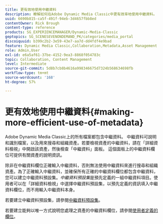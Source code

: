 ```yaml
---
title: 更有效地使用中繼資料
description: 瞭解如何在Adobe Dynamic Media Classic中更有效率地使用中繼資料。
uuid: 6690b815-ca5f-491f-94eb-3d4657fbb8ed
contentOwner: Rick Brough
content-type: reference
products: SG_EXPERIENCEMANAGER/Dynamic-Media-Classic
geptopics: SG_SCENESEVENONDEMAND_PK/categories/media_portal
discoiquuid: b399c2b2-3e59-43e7-aa7d-dd4fdf4e9bad
feature: Dynamic Media Classic,Collaboration,Metadata,Asset Management
role: Admin,User
exl-id: e6a5af61-37be-4152-9ea3-8868f054783c
topic: Collaboration, Content Management
level: Intermediate
source-git-commit: 5d8b7cb8b4616a998346675d7324b568634698fb
workflow-type: tm+mt
source-wordcount: '168'
ht-degree: 57%

---
```


# 更有效地使用中繼資料{#making-more-efficient-use-of-metadata}

Adobe Dynamic Media Classic上的所有檔案都包含中繼資料。 中繼資料可說明和識別檔案，以及用來搜尋和組織資產。若要檢視資產的中繼資料，請在「詳細資料檢視」中開啟該資產，然後檢查「中繼資料」面板。 這個面板上的中繼資料欄位可提供有關資產的說明資訊。

除非在中繼資料欄位正確輸入中繼資料，否則無法使用中繼資料來進行搜尋和組織資產。為了正確輸入中繼資料，並確保所有正確的中繼資料欄位都包含中繼資料，您可以建立中繼資料預設集。*中繼資料預設集*&#x200B;是預先定義的一組中繼資料項目。使用者可以在「詳細資料檢視」中選擇中繼資料預設集，以預先定義的資訊填入中繼資料欄位，而不用輸入中繼資料本身。

若要建立中繼資料預設集，請參閱[中繼資料預設集](application-setup.md#metadata_presets)。

若要建立能夠以唯一方式說明您處理之資產的中繼資料欄位，請參閱[使用者定義的欄位](application-setup.md#user_defined_fields)。
